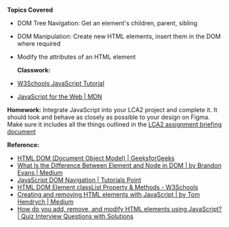 **Topics Covered**
- DOM Tree Navigation: Get an element's children, parent, sibling
- DOM Manipulation: Create new HTML elements, insert them in the DOM where required
- Modify the attributes of an HTML element

  **Classwork:** 
  
- [W3Schools JavaScript Tutorial](https://www.w3schools.com/js/DEFAULT.asp)
- [JavaScript for the Web | MDN](https://developer.mozilla.org/en-US/docs/Learn_web_development/Getting_started/Your_first_website/Adding_interactivity)

**Homework:** Integrate JavaScript into your LCA2 project and complete it. It should look and behave as closely as possible to your design on Figma. Make sure it includes all the things outlined in the [LCA2 assignment briefing document](https://docs.google.com/document/d/1DwLpH4eeO7YM9lnUJ5svE1-IwO-TJpcpSj5VP9xEcBM/edit?usp=drive_link)

**Reference:**
- [HTML DOM (Document Object Model) | GeeksforGeeks](https://www.geeksforgeeks.org/dom-document-object-model/)
- [What Is the Difference Between Element and Node in DOM | by Brandon Evans | Medium](https://medium.com/front-end-weekly/what-is-the-difference-between-element-and-node-in-dom-56182fce7af1)
- [JavaScript DOM Navigation | Tutorials Point](https://www.tutorialspoint.com/javascript/javascript_dom_navigation.htm)
- [HTML DOM Element classList Property & Methods - W3Schools](https://www.w3schools.com/jsref/prop_element_classlist.asp)
- [Creating and removing HTML elements with JavaScript | by Tom Hendrych | Medium](https://medium.com/@tom.hendrych/creating-and-removing-html-elements-with-javascript-372bbd4cfdcc)
- [How do you add, remove, and modify HTML elements using JavaScript? | Quiz Interview Questions with Solutions](https://www.greatfrontend.com/questions/quiz/how-do-you-add-remove-and-modify-html-elements-using-javascript)
